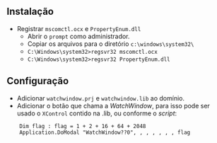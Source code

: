 ## Instalação
- Registrar `mscomctl.ocx` e `PropertyEnum.dll`
	- Abrir o `prompt` como administrador.
	- Copiar os arquivos para o diretório `c:\windows\system32\`
	- `C:\Windows\system32>regsvr32 mscomctl.ocx`
	- `C:\Windows\system32>regsvr32 PropertyEnum.dll`

## Configuração
- Adicionar `watchwindow.prj` e `watchwindow.lib` ao domínio.
- Adicionar o botão que chama a _WatchWindow_, para isso pode ser usado o `XControl` contido na .lib, ou conforme o _script_:
```vbscript
	Dim flag : flag = 1 + 2 + 16 + 64 + 2048
	Application.DoModal "WatchWindow??0", , , , , , , flag
```
